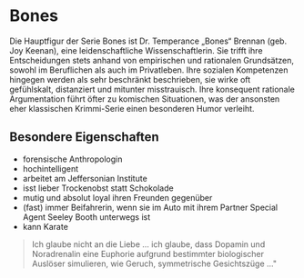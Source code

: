 # Bones

Die Hauptfigur der Serie Bones ist Dr. Temperance „Bones“ Brennan (geb. Joy Keenan), eine leidenschaftliche Wissenschaftlerin. Sie trifft ihre Entscheidungen stets anhand von empirischen und rationalen Grundsätzen, sowohl im Beruflichen als auch im Privatleben. Ihre sozialen Kompetenzen hingegen werden als sehr beschränkt beschrieben, sie wirke oft gefühlskalt, distanziert und mitunter misstrauisch.
Ihre konsequent rationale Argumentation führt öfter zu komischen Situationen, was der ansonsten eher klassischen Krimmi-Serie einen besonderen Humor verleiht.

## Besondere Eigenschaften
* forensische Anthropologin
* hochintelligent
* arbeitet am Jeffersonian Institute 
* isst lieber Trockenobst statt Schokolade 
* mutig und absolut loyal ihren Freunden gegenüber
* (fast) immer Beifahrerin, wenn sie im Auto mit ihrem Partner Special Agent Seeley Booth unterwegs ist
* kann Karate

> Ich glaube nicht an die Liebe ... ich glaube, dass Dopamin und Noradrenalin 
> eine Euphorie aufgrund bestimmter biologischer Auslöser simulieren, wie Geruch, 
> symmetrische Gesichtszüge ..."